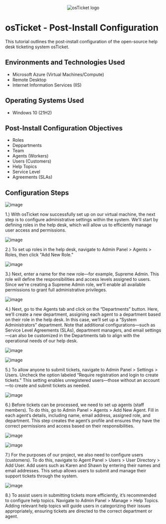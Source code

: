 <p align="center">
<img src="https://i.imgur.com/Clzj7Xs.png" alt="osTicket logo"/>
</p>

<h1>osTicket - Post-Install Configuration</h1>
This tutorial outlines the post-install configuration of the open-source help desk ticketing system osTicket.<br />


<h2>Environments and Technologies Used</h2>

- Microsoft Azure (Virtual Machines/Compute)
- Remote Desktop
- Internet Information Services (IIS)

<h2>Operating Systems Used </h2>

- Windows 10</b> (21H2)

<h2>Post-Install Configuration Objectives</h2>

- Roles
- Deppartments
- Team
- Agents (Workers)
- Users (Customers)
- Help Topics
- Service Level
- Agreements (SLAs)

<h2>Configuration Steps</h2>

![image](https://github.com/user-attachments/assets/01062c19-fb80-4108-ac8e-9fb414de3d3e)

1.) With osTicket now successfully set up on our virtual machine, the next step is to configure administrative settings within the system. We'll start by defining roles in the help desk, which will allow us to efficiently manage user access and permissions.





![image](https://github.com/user-attachments/assets/1dcc4cb9-192a-4f52-b905-cc9ebb7c4733)


2.) To set up roles in the help desk, navigate to Admin Panel > Agents > Roles, then click "Add New Role."



![image](https://github.com/user-attachments/assets/bea92f2a-92d1-4aed-b301-f89b961cb3a9)


3.) Next, enter a name for the new role—for example, Supreme Admin. This role will define the responsibilities and access levels assigned to users. Since we're creating a Supreme Admin role, we'll enable all available permissions to grant full administrative privileges.




![image](https://github.com/user-attachments/assets/fa13876b-cfc3-4499-8e04-44f16846b00a)

4.) Next, go to the Agents tab and click on the “Departments” button. Here, we’ll create a new department, assigning each agent to a department based on their role in the help desk. In this case, we’ll set up a “System Administrators” department. Note that additional configurations—such as Service Level Agreements (SLAs), department managers, and email settings—can also be customized in the Departments tab to align with the operational needs of our help desk.





![image](https://github.com/user-attachments/assets/ddfaa8f7-9086-413a-ae11-792f03fd4b29)





![image](https://github.com/user-attachments/assets/14fb5628-2300-4ebc-961e-38844076f596)

5.) To allow anyone to submit tickets, navigate to Admin Panel > Settings > Users. Uncheck the option labeled “Require registration and login to create tickets.” This setting enables unregistered users—those without an account—to create and submit tickets as needed.



![image](https://github.com/user-attachments/assets/7b9891ba-66ac-4443-8490-e179701d193b)

6.) Before tickets can be processed, we need to set up agents (staff members). To do this, go to Admin Panel > Agents > Add New Agent. Fill in each agent’s details, including name, email address, assigned role, and department. This step creates the agent’s profile and ensures they have the correct permissions and access based on their responsibilities.




![image](https://github.com/user-attachments/assets/385f687d-ac03-4db0-b320-c78ba2643d37)


![image](https://github.com/user-attachments/assets/90933750-e4bf-417c-8ef8-7721735f8c27)

7.) For the purposes of our project, we also need to configure users (customers). To do this, navigate to Agent Panel > Users > User Directory > Add User. Add users such as Karen and Shawn by entering their names and email addresses. This setup allows users to submit and manage their support tickets through the system.



![image](https://github.com/user-attachments/assets/251114a3-99e6-444f-a290-d4a1526d9b92)


8.) To assist users in submitting tickets more efficiently, it’s recommended to configure help topics. Navigate to Admin Panel > Manage > Help Topics. Adding relevant help topics will guide users in categorizing their issues appropriately, ensuring tickets are directed to the correct department or agent.








